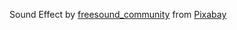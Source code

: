 Sound Effect by <a href="https://pixabay.com/users/freesound_community-46691455/?utm_source=link-attribution&utm_medium=referral&utm_campaign=music&utm_content=6411">freesound_community</a> from <a href="https://pixabay.com//?utm_source=link-attribution&utm_medium=referral&utm_campaign=music&utm_content=6411">Pixabay</a>